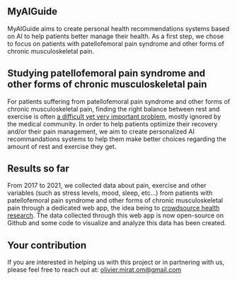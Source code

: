 ## MyAIGuide

MyAIGuide aims to create personal health recommendations systems based on AI to help patients better manage their health. As a first step, we chose to focus on patients with patellofemoral pain syndrome and other forms of chronic musculoskeletal pain.

## Studying patellofemoral pain syndrome and other forms of chronic musculoskeletal pain

For patients suffering from patellofemoral pain syndrome and other forms of chronic musculoskeletal pain, finding the right balance between rest and exercise is often <a href=https://www.painscience.com/articles/art-of-rest.php target="_blank">a difficult yet very important problem</a>, mostly ignored by the medical community. In order to help patients optimize their recovery and/or their pain management, we aim to create personalized AI recommandations systems to help them make better choices regarding the amount of rest and exercise they get.

## Results so far

From 2017 to 2021, we collected data about pain, exercise and other variables (such as stress levels, mood, sleep, etc...) from patients with patellofemoral pain syndrome and other forms of chronic musculoskeletal pain through a dedicated web app, the idea being to <a href=https://www.painscience.com/articles/art-of-rest.php target="_blank">crowdsource health research</a>. The data collected through this web app is now open-source on Github and some code to visualize and analyze this data has been created.

## Your contribution

If you are interested in helping us with this project or in partnering with us, please feel free to reach out at: olivier.mirat.om@gmail.com

